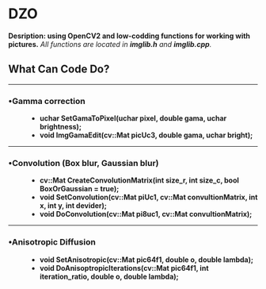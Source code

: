 # DZO
<b>Desription: using OpenCV2 and low-codding functions for working with pictures.</b>
<i>All functions are located in <b>imglib.h</b> and <b>imglib.cpp</b>.</i>
<h2>What Can Code Do?</h2> 
 <dl>
  <dt><hr><h3>•Gamma correction</h3></hr></dt>
    <dd><ul>
      <li><b>uchar SetGamaToPixel(uchar pixel, double gama, uchar brightness);</b></li>
      <li><b>void ImgGamaEdit(cv::Mat picUc3, double gama, uchar bright); </b></li> 
    </dd></ul>
  <dt><hr><h3>•Convolution (Box blur, Gaussian blur)</h3></hr></dt>
    <dd><ul>
      <li><b>cv::Mat CreateConvolutionMatrix(int size_r, int size_c, bool BoxOrGaussian = true);</b></li>
      <li><b>void SetConvolution(cv::Mat piUc1, cv::Mat convultionMatrix, int x, int y, int devider);</b></li> 
      <li><b>void DoConvolution(cv::Mat pi8uc1, cv::Mat convultionMatrix);</b></li> 
    </dd></ul>  
  <dt><hr><h3>•Anisotropic Diffusion</h3></hr></dt>
    <dd><ul>
      <li><b>void SetAnisotropic(cv::Mat pic64f1, double o, double lambda);</b></li>
      <li><b>void DoAnisoptropicIterations(cv::Mat pic64f1, int iteration_ratio, double o, double lambda);   </b></li> 
    </dd></ul>
</dl>

